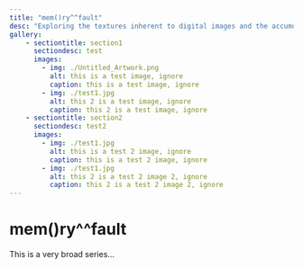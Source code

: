 ```yaml
---
title: "mem()ry^^fault"
desc: "Exploring the textures inherent to digital images and the accumulating effects of digital filters."
gallery:
    - sectiontitle: section1
      sectiondesc: test
      images:
        - img: ./Untitled_Artwork.png
          alt: this is a test image, ignore
          caption: this is a test image, ignore
        - img: ./test1.jpg
          alt: this 2 is a test image, ignore
          caption: this 2 is a test image, ignore
    - sectiontitle: section2
      sectiondesc: test2
      images:
        - img: ./test1.jpg
          alt: this is a test 2 image, ignore
          caption: this is a test 2 image, ignore
        - img: ./test1.jpg
          alt: this 2 is a test 2 image 2, ignore
          caption: this 2 is a test 2 image 2, ignore
---
```


# mem()ry^^fault

This is a very broad series...